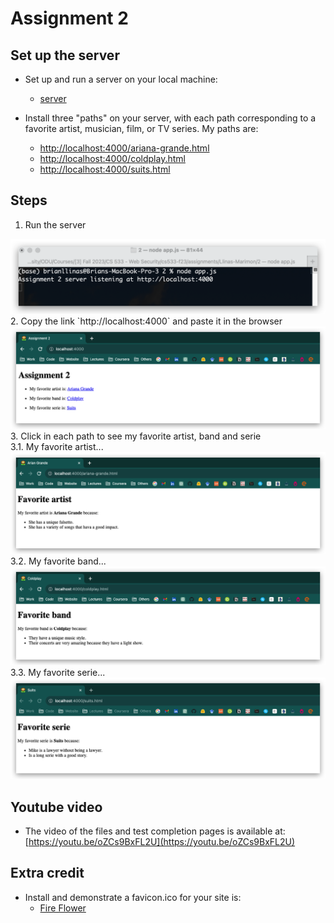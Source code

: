 # Assignment 2

## Set up the server

* Set up and run a server on your local machine:
    * [server](app.js)

* Install three "paths" on your server, with each path corresponding to a favorite artist, musician, film, or TV series. My paths are:
  * [http://localhost:4000/ariana-grande.html](ariana-grande.html)
  * [http://localhost:4000/coldplay.html](coldplay.html)
  * [http://localhost:4000/suits.html](suits.html)

## Steps
1. Run the server
<img src=server.png>
2. Copy the link `http://localhost:4000` and paste it in the browser 
<img src=app.png>
3. Click in each path to see my favorite artist, band and serie <br>
3.1. My favorite artist...
<img src=ariana-grande.png>
3.2. My favorite band...
<img src=coldplay.png>
3.3. My favorite serie...
<img src=suits.png>

## Youtube video

* The video of the files and test completion pages is available at: [https://youtu.be/oZCs9BxFL2U](https://youtu.be/oZCs9BxFL2U)

## Extra credit

* Install and demonstrate a favicon.ico for your site is: 
  * [Fire Flower](favicon.ico)